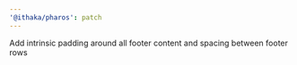 ```yaml
---
'@ithaka/pharos': patch
---
```


Add intrinsic padding around all footer content and spacing between footer rows
